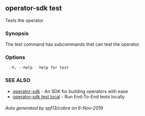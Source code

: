 ## operator-sdk test

Tests the operator

### Synopsis

The test command has subcommands that can test the operator.


### Options

```
  -h, --help   help for test
```

### SEE ALSO

* [operator-sdk](operator-sdk.md)	 - An SDK for building operators with ease
* [operator-sdk test local](operator-sdk_test_local.md)	 - Run End-To-End tests locally

###### Auto generated by spf13/cobra on 6-Nov-2019
